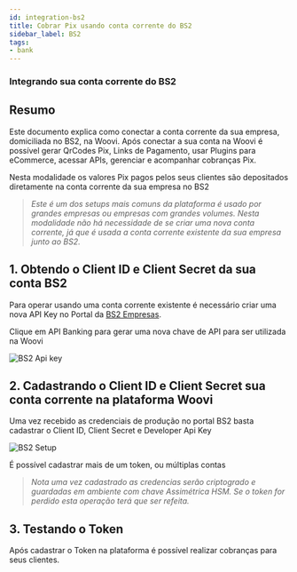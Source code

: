 ```yaml
---
id: integration-bs2
title: Cobrar Pix usando conta corrente do BS2
sidebar_label: BS2
tags:
- bank
---
```


### Integrando sua conta corrente do BS2

## Resumo

Este documento explica como conectar a conta corrente da sua empresa, domiciliada no BS2, na Woovi. Após conectar a sua conta na Woovi é possível gerar QrCodes Pix, Links de Pagamento, usar Plugins para eCommerce, acessar APIs, gerenciar e acompanhar cobranças Pix.

Nesta modalidade os valores Pix pagos pelos seus clientes são depositados diretamente na conta corrente da sua empresa no BS2

> *Este é um dos setups mais comuns da plataforma é usado por grandes empresas ou empresas com grandes volumes.* 
*Nesta modalidade não há necessidade de se criar uma nova conta corrente, já que é usada a conta corrente existente da sua empresa junto ao BS2.*

## 1. Obtendo o Client ID e Client Secret da sua conta BS2

Para operar usando uma conta corrente existente é necessário criar uma nova API Key no Portal da [BS2 Empresas](https://app.empresas.bs2.com/bs2/). 

Clique em API Banking para gerar uma nova chave de API para ser utilizada na Woovi

![BS2 Api key ](/img/integrations/bs2-key-api.png)

## 2. Cadastrando o Client ID e Client Secret sua conta corrente na plataforma Woovi

Uma vez recebido as credenciais de produção no portal BS2 basta cadastrar o Client ID, Client Secret e Developer Api Key 

![BS2 Setup](/img/integrations/bs2-setup.png)

É possível cadastrar mais de um token, ou múltiplas contas 

> *Nota uma vez cadastrado as credencias serão criptogrado e guardadas em ambiente com chave Assimétrica HSM. Se o token for perdido esta operação terá que ser refeita.* 


## 3. Testando o Token

Após cadastrar o Token na plataforma é possível realizar cobranças para seus clientes. 

